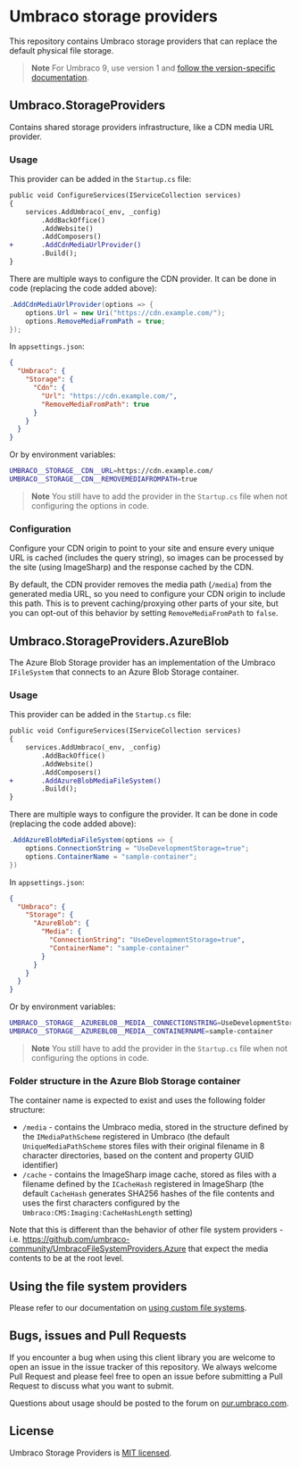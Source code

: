 # Umbraco storage providers
This repository contains Umbraco storage providers that can replace the default physical file storage.

> **Note** For Umbraco 9, use version 1 and [follow the version-specific documentation](https://github.com/umbraco/Umbraco.StorageProviders/blob/support/1.1.x/README.md).

## Umbraco.StorageProviders
Contains shared storage providers infrastructure, like a CDN media URL provider.

### Usage
This provider can be added in the `Startup.cs` file:
```diff
public void ConfigureServices(IServiceCollection services)
{
    services.AddUmbraco(_env, _config)
        .AddBackOffice()
        .AddWebsite()
        .AddComposers()
+       .AddCdnMediaUrlProvider()
        .Build();
}
```

There are multiple ways to configure the CDN provider. It can be done in code (replacing the code added above):
```csharp
.AddCdnMediaUrlProvider(options => {
    options.Url = new Uri("https://cdn.example.com/");
    options.RemoveMediaFromPath = true;
});
```

In `appsettings.json`:
```json
{
  "Umbraco": {
    "Storage": {
      "Cdn": {
        "Url": "https://cdn.example.com/",
        "RemoveMediaFromPath": true
      }
    }
  }
}
```

Or by environment variables:
```sh
UMBRACO__STORAGE__CDN__URL=https://cdn.example.com/
UMBRACO__STORAGE__CDN__REMOVEMEDIAFROMPATH=true
```

> **Note** You still have to add the provider in the `Startup.cs` file when not configuring the options in code.

### Configuration
Configure your CDN origin to point to your site and ensure every unique URL is cached (includes the query string), so images can be processed by the site (using ImageSharp) and the response cached by the CDN.

By default, the CDN provider removes the media path (`/media`) from the generated media URL, so you need to configure your CDN origin to include this path. This is to prevent caching/proxying other parts of your site, but you can opt-out of this behavior by setting `RemoveMediaFromPath` to `false`.

## Umbraco.StorageProviders.AzureBlob
The Azure Blob Storage provider has an implementation of the Umbraco `IFileSystem` that connects to an Azure Blob Storage container.

### Usage
This provider can be added in the `Startup.cs` file:
```diff
public void ConfigureServices(IServiceCollection services)
{
    services.AddUmbraco(_env, _config)
        .AddBackOffice()
        .AddWebsite()
        .AddComposers()
+       .AddAzureBlobMediaFileSystem() 
        .Build();
}
```

There are multiple ways to configure the provider. It can be done in code (replacing the code added above):
```csharp
.AddAzureBlobMediaFileSystem(options => {
    options.ConnectionString = "UseDevelopmentStorage=true";
    options.ContainerName = "sample-container";
})
```

In `appsettings.json`:
```json
{
  "Umbraco": {
    "Storage": {
      "AzureBlob": {
        "Media": {
          "ConnectionString": "UseDevelopmentStorage=true",
          "ContainerName": "sample-container"
        }
      }
    }
  }
}
```

Or by environment variables:
```sh
UMBRACO__STORAGE__AZUREBLOB__MEDIA__CONNECTIONSTRING=UseDevelopmentStorage=true
UMBRACO__STORAGE__AZUREBLOB__MEDIA__CONTAINERNAME=sample-container
```

> **Note** You still have to add the provider in the `Startup.cs` file when not configuring the options in code.

### Folder structure in the Azure Blob Storage container
The container name is expected to exist and uses the following folder structure:
- `/media` - contains the Umbraco media, stored in the structure defined by the `IMediaPathScheme` registered in Umbraco (the default `UniqueMediaPathScheme` stores files with their original filename in 8 character directories, based on the content and property GUID identifier)
- `/cache` - contains the ImageSharp image cache, stored as files with a filename defined by the `ICacheHash` registered in ImageSharp (the default `CacheHash` generates SHA256 hashes of the file contents and uses the first characters configured by the `Umbraco:CMS:Imaging:CacheHashLength` setting)

Note that this is different than the behavior of other file system providers - i.e. https://github.com/umbraco-community/UmbracoFileSystemProviders.Azure that expect the media contents to be at the root level.

## Using the file system providers
Please refer to our documentation on [using custom file systems](https://our.umbraco.com/documentation/Extending/FileSystemProviders/).

## Bugs, issues and Pull Requests
If you encounter a bug when using this client library you are welcome to open an issue in the issue tracker of this repository. We always welcome Pull Request and please feel free to open an issue before submitting a Pull Request to discuss what you want to submit.

Questions about usage should be posted to the forum on [our.umbraco.com](https://our.umbraco.com).

## License
Umbraco Storage Providers is [MIT licensed](LICENSE).
